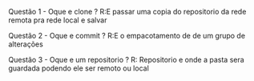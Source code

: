 Questão 1 - Oque e clone ?
R:E passar uma copia do repositorio da rede remota pra rede local 
e salvar

Questão 2 - Oque e commit ?
R:E o empacotamento de de um grupo de alterações 

Questão 3 - Oque e um repositorio ?
R: Repositorio e onde a pasta sera guardada podendo ele ser remoto
ou local
